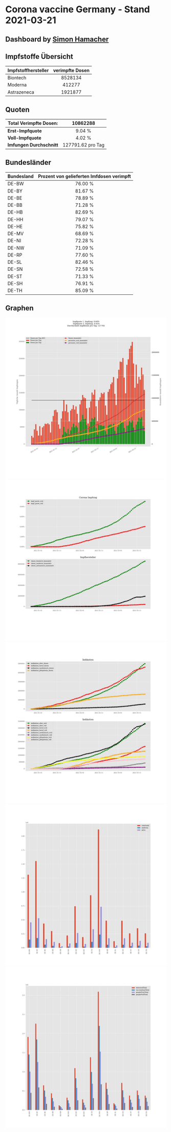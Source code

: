 # Corona vaccine Germany - Stand 2021-03-21
## Dashboard by [Simon Hamacher](https://www.shamacher.eu)
## Impfstoffe Übersicht
**Impfstoffhersteller** | **verimpfte Dosen**
-------- | :--------:
Biontech | 8528134
Moderna | 412277
Astrazeneca | 1921877


## Quoten
**Total Verimpfte Dosen:** | 10862288
-------- | :--------:
**Erst-Impfquote** | 9.04 %
**Voll-Impfquote** | 4.02 %
**Imfungen Durchschnitt** | 127791.62 pro Tag
## Bundesländer
**Bundesland** | **Prozent von gelieferten Imfdosen verimpft**
-------- | :--------:
DE-BW | 76.00 %
DE-BY | 81.67 %
DE-BE | 78.89 %
DE-BB | 71.28 %
DE-HB | 82.69 %
DE-HH | 79.07 %
DE-HE | 75.82 %
DE-MV | 68.69 %
DE-NI | 72.28 %
DE-NW | 71.09 %
DE-RP | 77.60 %
DE-SL | 82.46 %
DE-SN | 72.58 %
DE-ST | 71.33 %
DE-SH | 76.91 %
DE-TH | 85.09 %
## Graphen
<img src="Impfungen-Corona-01.jpg" alt="Impf Übersicht" title="Impf Übersicht" />
<img src="Impfungen-Corona-02.jpg" alt="Impfquote" title="optionaler Titel" />
<img src="Impfungen-Corona-03.jpg" alt="Indikation" title="Indikation" />
<img src="Impfungen-Corona-04.jpg" alt="Impfungen in den Bundesländern" title="Impfungen in den Bundesländern" />
<img src="Impfungen-Corona-05.jpg" alt="Impfungen in den Bundesländern" title="Impfungen in den Bundesländern" />

